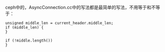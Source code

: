 ceph中的，AsyncConnection.cc中的写法都是最简单的写法，不用等于和不等于：
```
unsigned middle_len = current_header.middle_len;
if (middle_len) {
}

if (!middle.length())
}
```
